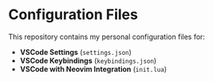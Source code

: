 # Configuration Files

This repository contains my personal configuration files for:

- **VSCode Settings** (`settings.json`)
- **VSCode Keybindings** (`keybindings.json`)
- **VSCode with Neovim Integration** (`init.lua`)
